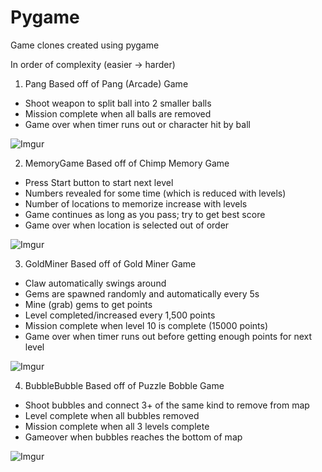 # Pygame
Game clones created using pygame

In order of complexity (easier -> harder)

1. Pang
Based off of Pang (Arcade) Game
- Shoot weapon to split ball into 2 smaller balls
- Mission complete when all balls are removed
- Game over when timer runs out or character hit by ball

![Imgur](https://i.imgur.com/6uZHC4D.gif)

2. MemoryGame
Based off of Chimp Memory Game
- Press Start button to start next level
- Numbers revealed for some time (which is reduced with levels)
- Number of locations to memorize increase with levels
- Game continues as long as you pass; try to get best score
- Game over when location is selected out of order

![Imgur](https://i.imgur.com/kzjjNxm.gif)

3. GoldMiner
Based off of Gold Miner Game
- Claw automatically swings around
- Gems are spawned randomly and automatically every 5s
- Mine (grab) gems to get points
- Level completed/increased every 1,500 points
- Mission complete when level 10 is complete (15000 points)
- Game over when timer runs out before getting enough points for next level

![Imgur](https://i.imgur.com/qQszPhV.gif)

4. BubbleBubble
Based off of Puzzle Bobble Game
- Shoot bubbles and connect 3+ of the same kind to remove from map
- Level complete when all bubbles removed
- Mission complete when all 3 levels complete
- Gameover when bubbles reaches the bottom of map

![Imgur](https://i.imgur.com/f8t5VD8.gif)
